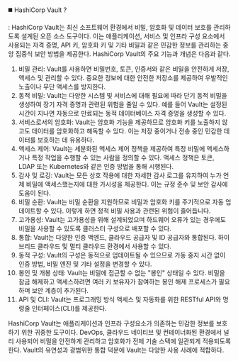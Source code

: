 ◼️ HashiCorp Vault ?

: HashiCorp Vault는 최신 소프트웨어 환경에서 비밀, 암호화 및 데이터 보호를 관리하도록 설계된 오픈 소스 도구이다. 이는 애플리케이션, 서비스 및 인프라 구성 요소에서 사용되는 자격 증명, API 키, 암호화 키 및 기타 비밀과 같은 민감한 정보를 관리하는 중앙 집중식 보안 방법을 제공한다.
HashiCorp Vault의 주요 기능과 개념은 다음과 같다.
1. 비밀 관리: Vault를 사용하면 비밀번호, 토큰, 인증서와 같은 비밀을 안전하게 저장, 액세스 및 관리할 수 있다. 중요한 정보에 대한 안전한 저장소를 제공하여 우발적인 노출이나 무단 액세스를 방지한다.
2. 동적 비밀: Vault는 다양한 시스템 및 서비스에 대해 필요에 따라 단기 동적 비밀을 생성하여 장기 자격 증명과 관련된 위험을 줄일 수 있다. 예를 들어 Vault는 설정된 시간이 지나면 자동으로 만료되는 동적 데이터베이스 자격 증명을 생성할 수 있다.
3. 서비스로서의 암호화: Vault는 암호화 기능을 제공하므로 암호화 키를 노출하지 않고도 데이터를 암호화하고 해독할 수 있다. 이는 저장 중이거나 전송 중인 민감한 데이터를 보호하는 데 유용하다.
4. 액세스 제어: Vault는 세분화된 액세스 제어 정책을 제공하여 특정 비밀에 액세스하거나 특정 작업을 수행할 수 있는 사람을 정의할 수 있다. 액세스 정책은 토큰, LDAP 또는 Kubernetes와 같은 인증 방법을 통해 시행된다.
5. 감사 및 로깅: Vault는 모든 상호 작용에 대한 자세한 감사 로그를 유지하여 누가 언제 비밀에 액세스했는지에 대한 가시성을 제공한다. 이는 규정 준수 및 보안 감사에 도움이 된다.
6. 비밀 순환: Vault는 비밀 순환을 지원하므로 비밀과 암호화 키를 주기적으로 자동 업데이트할 수 있다. 이렇게 하면 정적 비밀 사용과 관련된 위험이 줄어듭니다.
7. 고가용성: Vault는 고가용성을 위해 설계되었으며 하드웨어 오류가 있는 경우에도 비밀을 사용할 수 있도록 클러스터 구성으로 배포할 수 있다.
8. 통합: Vault는 다양한 인증 백엔드, 클라우드 공급자 및 ID 공급자와 통합된다. 하이브리드 클라우드 및 멀티 클라우드 환경에서 사용할 수 있다.
9. 동적 구성: Vault의 구성은 동적으로 업데이트될 수 있으므로 가동 중지 시간 없이 인증 방법, 비밀 엔진 및 기타 설정을 변경할 수 있다.
10. 봉인 및 개봉 상태: Vault는 비밀에 접근할 수 없는 "봉인" 상태일 수 있다. 비밀을 잠금 해제하고 액세스하려면 여러 키 보유자가 참여하는 봉인 해제 프로세스가 필요하며 보안 계층이 추가된다.
11. API 및 CLI: Vault는 프로그래밍 방식 액세스 및 자동화를 위한 RESTful API와 명령줄 인터페이스(CLI)를 제공한다.

HashiCorp Vault는 애플리케이션과 인프라 구성요소가 의존하는 민감한 정보를 보호하기 위한 귀중한 도구이다. DevOps, 클라우드 네이티브 및 컨테이너화된 환경에서 널리 사용되어 비밀을 안전하게 관리하고 암호화가 전체 기술 스택에 일관되게 적용되도록 한다. Vault의 유연성과 광범위한 통합 덕분에 Vault는 다양한 사용 사례에 적합하다.
